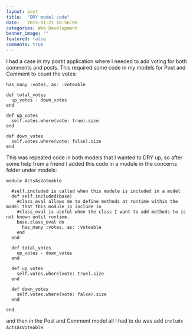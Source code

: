 ```yaml
---
layout: post
title:  "DRY model code"
date:   2015-01-21 10:56:00
categories: Web Development
banner_image: ""
featured: false
comments: true
---
```


I had a case in my postit application where I needed to add voting for both comments and posts.  This required some code in my models for Post and Comment to count the votes:
    
    has_many :votes, as: :voteable

    def total_votes
      up_votes - down_votes
    end

    def up_votes
      self.votes.where(vote: true).size
    end

    def down_votes
      self.votes.where(vote: false).size
    end
    
<!--more-->
    
This was repeated code in both models that I wanted to DRY up, so after some help from a friend I added this code in a module in the concerns folder under models:

    module ActsAsVoteable

      #self.included is called when this module is included in a model
      def self.included(base)
        #class_eval allows me to define methods at runtime within the model that this module is include in
        #class_eval is useful when the class I want to add methods to is not known until runtime. 
        base.class_eval do
          has_many :votes, as: :voteable
        end
      end

      def total_votes
        up_votes - down_votes
      end

      def up_votes
        self.votes.where(vote: true).size
      end

      def down_votes
        self.votes.where(vote: false).size
      end

    end
    
and then in the Post and Comment model all I had to do was add ```include ActsAsVoteable```.

